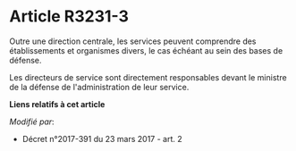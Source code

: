 # Article R3231-3

Outre une direction centrale, les services peuvent comprendre des établissements et organismes divers, le cas échéant au sein
des bases de défense.

Les directeurs de service sont directement responsables devant le ministre de la défense de l'administration de leur service.

**Liens relatifs à cet article**

_Modifié par_:

  - Décret n°2017-391 du 23 mars 2017 - art. 2
